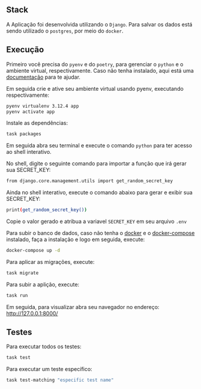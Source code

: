 ## Stack

A Aplicação foi desenvolvida utilizando o `Django`. Para salvar os dados está sendo utilizado o `postgres`, por meio do `docker`.

## Execução
Primeiro você precisa do `pyenv` e do `poetry`, para gerenciar o `python` e o ambiente virtual, respectivamente. Caso não tenha instalado, aqui está uma [documentação](https://github.com/nayannanara/poetry-documentation) para te ajudar.

Em seguida crie e ative seu ambiente virtual usando pyenv, executando respectivamente:
```bash
pyenv virtualenv 3.12.4 app  
pyenv activate app
```

Instale as dependências:
```bash
task packages
```

Em seguida abra seu terminal e execute o comando `python` para ter acesso ao shell interativo.

No shell, digite o seguinte comando para importar a função que irá gerar sua SECRET_KEY:
```bash
from django.core.management.utils import get_random_secret_key
```

Ainda no shell interativo, execute o comando abaixo para gerar e exibir sua SECRET_KEY:
```bash
print(get_random_secret_key())
```

Copie o valor gerado e atribua a variavel `SECRET_KEY` em seu arquivo `.env`

Para subir o banco de dados, caso não tenha o [docker](https://docs.docker.com/engine/install/ubuntu/) e o [docker-compose](https://docs.docker.com/compose/install/linux/) instalado, faça a instalação e logo em seguida, execute:

```bash
docker-compose up -d
```

Para aplicar as migrações, execute:
```bash
task migrate
```
 
Para subir a aplição, execute:
```bash
task run
```

Em seguida, para visualizar abra seu navegador no endereço: http://127.0.0.1:8000/

## Testes
Para executar todos os testes:
```bash
task test
```

Para executar um teste específico:
```bash
task test-matching "especific test name"
```
